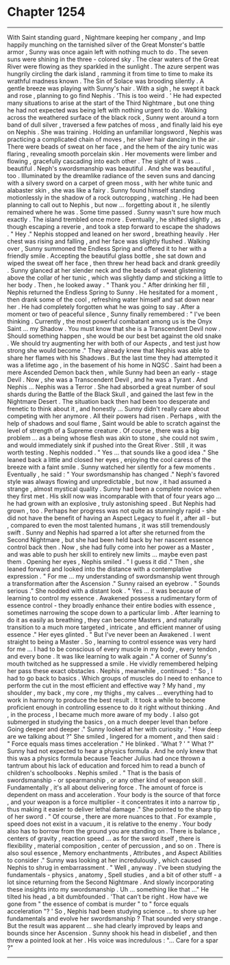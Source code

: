 
# Chapter 1254


---

With Saint standing guard , Nightmare keeping her company , and Imp happily munching on the tarnished silver of the Great Monster's battle armor , Sunny was once again left with nothing much to do .
The seven suns were shining in the three - colored sky . The clear waters of the Great River were flowing as they sparkled in the sunlight . The azure serpent was hungrily circling the dark island , ramming it from time to time to make its wrathful madness known . The Sin of Solace was brooding silently .
A gentle breeze was playing with Sunny's hair .
With a sigh , he swept it back and rose , planning to go find Nephis .
'This is too weird . '
He had expected many situations to arise at the start of the Third Nightmare , but one thing he had not expected was being left with nothing urgent to do .
Walking across the weathered surface of the black rock , Sunny went around a torn band of dull silver , traversed a few patches of moss , and finally laid his eye on Nephis .
She was training .
Holding an unfamiliar longsword , Nephis was practicing a complicated chain of moves , her silver hair dancing in the air . There were beads of sweat on her face , and the hem of the airy tunic was flaring , revealing smooth porcelain skin .
Her movements were limber and flowing , gracefully cascading into each other .
The sight of it was ... beautiful .
Neph's swordsmanship was beautiful . And she was beautiful , too .
Illuminated by the dreamlike radiance of the seven suns and dancing with a silvery sword on a carpet of green moss , with her white tunic and alabaster skin , she was like a fairy .
Sunny found himself standing motionlessly in the shadow of a rock outcropping , watching . He had been planning to call out to Nephis , but now ... forgetting about it , he silently remained where he was .
Some time passed . Sunny wasn't sure how much exactly .
The island trembled once more .
Eventually , he shifted slightly , as though escaping a reverie , and took a step forward to escape the shadows .
" Hey ."
Nephis stopped and leaned on her sword , breathing heavily . Her chest was rising and falling , and her face was slightly flushed . Walking over , Sunny summoned the Endless Spring and offered it to her with a friendly smile .
Accepting the beautiful glass bottle , she sat down and wiped the sweat off her face , then threw her head back and drank greedily .
Sunny glanced at her slender neck and the beads of sweat glistening above the collar of her tunic , which was slightly damp and sticking a little to her body . Then , he looked away .
" Thank you ."
After drinking her fill , Nephis returned the Endless Spring to Sunny . He hesitated for a moment , then drank some of the cool , refreshing water himself and sat down near her .
He had completely forgotten what he was going to say .
After a moment or two of peaceful silence , Sunny finally remembered :
" I've been thinking . Currently , the most powerful combatant among us is the Onyx Saint ... my Shadow . You must know that she is a Transcendent Devil now . Should something happen , she would be our best bet against the old snake . We should try augmenting her with both of our Aspects , and test just how strong she would become ."
They already knew that Nephis was able to share her flames with his Shadows . But the last time they had attempted it was a lifetime ago , in the basement of his home in NQSC .
Saint had been a mere Ascended Demon back then , while Sunny had been an early - stage Devil . Now , she was a Transcendent Devil , and he was a Tyrant . And Nephis ... Nephis was a Terror .
She had absorbed a great number of soul shards during the Battle of the Black Skull , and gained the last few in the Nightmare Desert . The situation back then had been too desperate and frenetic to think about it , and honestly ...
Sunny didn't really care about competing with her anymore .
All their powers had risen . Perhaps , with the help of shadows and soul flame , Saint would be able to scratch against the level of strength of a Supreme creature . Of course , there was a big problem ... as a being whose flesh was akin to stone , she could not swim , and would immediately sink if pushed into the Great River .
Still , it was worth testing .
Nephis nodded .
" Yes ... that sounds like a good idea ."
She leaned back a little and closed her eyes , enjoying the cool caress of the breeze with a faint smile .
Sunny watched her silently for a few moments .
Eventually , he said :
" Your swordsmanship has changed ."
Neph's favored style was always flowing and unpredictable , but now , it had assumed a strange , almost mystical quality .
Sunny had been a complete novice when they first met . His skill now was incomparable with that of four years ago ... he had grown with an explosive , truly astonishing speed .
But Nephis had grown , too .
Perhaps her progress was not quite as stunningly rapid - she did not have the benefit of having an Aspect Legacy to fuel it , after all - but , compared to even the most talented humans , it was still tremendously swift .
Sunny and Nephis had sparred a lot after she returned from the Second Nightmare , but she had been held back by her nascent essence control back then . Now , she had fully come into her power as a Master , and was able to push her skill to entirely new limits ... maybe even past them .
Opening her eyes , Nephis smiled .
" I guess it did ."
Then , she leaned forward and looked into the distance with a contemplative expression .
" For me ... my understanding of swordsmanship went through a transformation after the Ascension ."
Sunny raised an eyebrow .
" Sounds serious ."
She nodded with a distant look .
" Yes ... it was because of learning to control my essence . Awakened possess a rudimentary form of essence control - they broadly enhance their entire bodies with essence , sometimes narrowing the scope down to a particular limb . After learning to do it as easily as breathing , they can become Masters , and naturally transition to a much more targeted , intricate , and efficient manner of using essence ."
Her eyes glinted .
" But I've never been an Awakened . I went straight to being a Master . So , learning to control essence was very hard for me ... I had to be conscious of every muscle in my body , every tendon , and every bone . It was like learning to walk again ."
A corner of Sunny's mouth twitched as he suppressed a smile . He vividly remembered helping her pass these exact obstacles .
Nephis , meanwhile , continued :
" So , I had to go back to basics . Which groups of muscles do I need to enhance to perform the cut in the most efficient and effective way ? My hand , my shoulder , my back , my core , my thighs , my calves ... everything had to work in harmony to produce the best result . It took a while to become proficient enough in controlling essence to do it right without thinking . And , in the process , I became much more aware of my body . I also got submerged in studying the basics , on a much deeper level than before . Going deeper and deeper ."
Sunny looked at her with curiosity .
" How deep are we talking about ?"
She smiled , lingered for a moment , and then said :
" Force equals mass times acceleration ."
He blinked .
'What ? '
" What ?"
Sunny had not expected to hear a physics formula . And he only knew that this was a physics formula because Teacher Julius had once thrown a tantrum about his lack of education and forced him to read a bunch of children's schoolbooks .
Nephis smiled .
" That is the basis of swordsmanship - or spearmanship , or any other kind of weapon skill . Fundamentally , it's all about delivering force . The amount of force is dependent on mass and acceleration . Your body is the source of that force , and your weapon is a force multiplier - it concentrates it into a narrow tip , thus making it easier to deliver lethal damage ."
She pointed to the sharp tip of her sword .
" Of course , there are more nuances to that . For example , speed does not exist in a vacuum , it is relative to the enemy . Your body also has to borrow from the ground you are standing on . There is balance , centers of gravity , reaction speed ... as for the sword itself , there is flexibility , material composition , center of percussion , and so on . There is also soul essence , Memory enchantments , Attributes , and Aspect Abilities to consider ."
Sunny was looking at her incredulously , which caused Nephis to shrug in embarrassment .
" Well , anyway . I've been studying the fundamentals - physics , anatomy , Spell studies , and a bit of other stuff - a lot since returning from the Second Nightmare . And slowly incorporating these insights into my swordsmanship . Uh ... something like that ..."
He tilted his head , a bit dumbfounded .
'That can't be right . How have we gone from " the essence of combat is murder " to " force equals acceleration "? '
So , Nephis had been studying science ... to shore up her fundamentals and evolve her swordsmanship ? That sounded very strange .
But the result was apparent ... she had clearly improved by leaps and bounds since her Ascension .
Sunny shook his head in disbelief , and then threw a pointed look at her .
His voice was incredulous :
"... Care for a spar ?"

---

